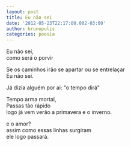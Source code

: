 ```yaml
---
layout: post
title: Eu não sei
date: '2012-05-23T22:17:00.002-03:00'
author: brunopulis
categories: poesia
---
```


Eu não sei,<br />
como será o porvir<br />

Se os caminhos irão se apartar ou se entrelaçar<br />
Eu não sei.<br />

Já dizia alguém por ai: "o tempo dirá"<br />

Tempo arma mortal,<br />
Passas tão rápido<br />
logo já vem verão a primavera e o inverno.<br />

e o amor?<br />
assim como essas linhas surgiram<br />
ele logo passará.<br />
